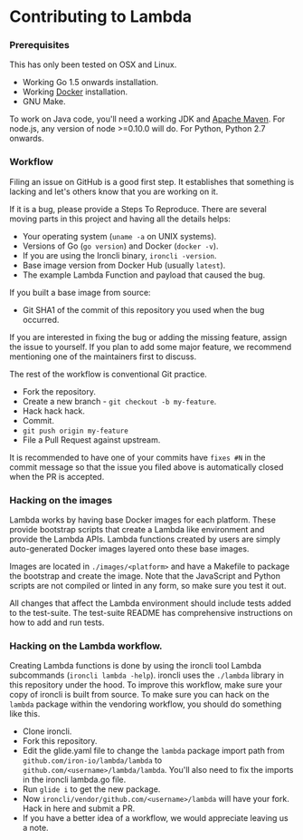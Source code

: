 Contributing to Lambda
======================

### Prerequisites

This has only been tested on OSX and Linux.

* Working Go 1.5 onwards installation.
* Working [Docker](http://docker.com) installation.
* GNU Make.

To work on Java code, you'll need a working JDK and [Apache Maven](http://maven.apache.org).
For node.js, any version of node >=0.10.0 will do.
For Python, Python 2.7 onwards.

### Workflow

Filing an issue on GitHub is a good first step. It establishes that something
is lacking and let's others know that you are working on it.

If it is a bug, please provide a Steps To Reproduce. There are several moving
parts in this project and having all the details helps:

* Your operating system (`uname -a` on UNIX systems).
* Versions of Go (`go version`) and Docker (`docker -v`).
* If you are using the Ironcli binary, `ironcli -version`.
* Base image version from Docker Hub (usually `latest`).
* The example Lambda Function and payload that caused the bug.

If you built a base image from source:
* Git SHA1 of the commit of this repository you used when the bug occurred.

If you are interested in fixing the bug or adding the missing feature, assign
the issue to yourself. If you plan to add some major feature, we recommend
mentioning one of the maintainers first to discuss.

The rest of the workflow is conventional Git practice.

* Fork the repository.
* Create a new branch - `git checkout -b my-feature`.
* Hack hack hack.
* Commit.
* `git push origin my-feature`
* File a Pull Request against upstream.

It is recommended to have one of your commits have `fixes #N` in the commit
message so that the issue you filed above is automatically closed when the PR
is accepted.

### Hacking on the images

Lambda works by having base Docker images for each platform. These provide
bootstrap scripts that create a Lambda like environment and provide the Lambda
APIs. Lambda functions created by users are simply auto-generated Docker images
layered onto these base images.

Images are located in `./images/<platform>` and have a Makefile to package the
bootstrap and create the image. Note that the JavaScript and Python scripts are
not compiled or linted in any form, so make sure you test it out.

All changes that affect the Lambda environment should include tests added to
the test-suite. The test-suite README has comprehensive instructions on how to
add and run tests.

### Hacking on the Lambda workflow.

Creating Lambda functions is done by using the ironcli tool Lambda subcommands
(`ironcli lambda -help`). ironcli uses the `./lambda` library in this
repository under the hood. To improve this workflow, make sure your copy of
ironcli is built from source. To make sure you can hack on the `lambda` package
within the vendoring workflow, you should do something like this.

* Clone ironcli.
* Fork this repository.
* Edit the glide.yaml file to change the `lambda` package import path from
  `github.com/iron-io/lambda/lambda` to `github.com/<username>/lambda/lambda`.
  You'll also need to fix the imports in the ironcli lambda.go file.
* Run `glide i` to get the new package.
* Now `ironcli/vendor/github.com/<username>/lambda` will have your fork. Hack
  in here and submit a PR.
* If you have a better idea of a workflow, we would appreciate leaving us
  a note.
